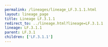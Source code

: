 ```yaml
---
permalink: /lineages/lineage_LF.3.1.1.html
layout: lineage_page
title: Lineage LF.3.1.1
redirect_to: ../lineage.html?lineage=LF.3.1.1
lineage: LF.3.1.1
parent: LF.3.1
children: ['LF.3.1.1']
---
```

